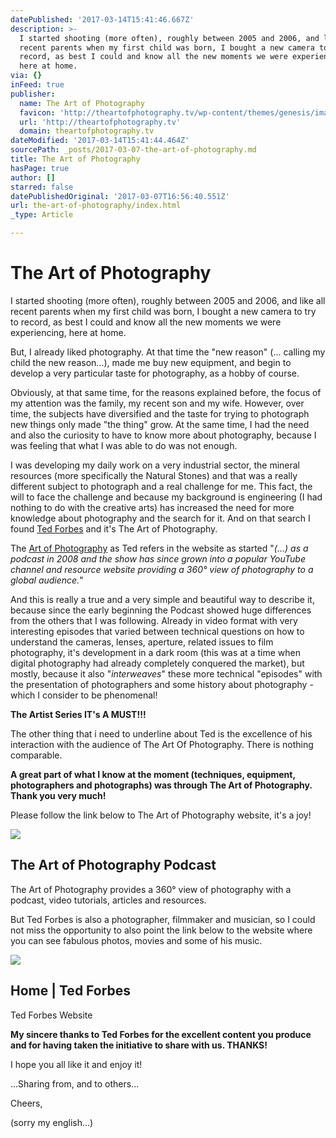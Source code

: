 ```yaml
---
datePublished: '2017-03-14T15:41:46.667Z'
description: >-
  I started shooting (more often), roughly between 2005 and 2006, and like all
  recent parents when my first child was born, I bought a new camera to try to
  record, as best I could and know all the new moments we were experiencing,
  here at home.
via: {}
inFeed: true
publisher:
  name: The Art of Photography
  favicon: 'http://theartofphotography.tv/wp-content/themes/genesis/images/favicon.ico'
  url: 'http://theartofphotography.tv'
  domain: theartofphotography.tv
dateModified: '2017-03-14T15:41:44.464Z'
sourcePath: _posts/2017-03-07-the-art-of-photography.md
title: The Art of Photography
hasPage: true
author: []
starred: false
datePublishedOriginal: '2017-03-07T16:56:40.551Z'
url: the-art-of-photography/index.html
_type: Article

---
```

# The Art of Photography

I started shooting (more often), roughly between 2005 and 2006, and like all recent parents when my first child was born, I bought a new camera to try to record, as best I could and know all the new moments we were experiencing, here at home.

But, I already liked photography. At that time the "new reason" (... calling my child the new reason...), made me buy new equipment, and begin to develop a very particular taste for photography, as a hobby of course.

Obviously, at that same time, for the reasons explained before, the focus of my attention was the family, my recent son and my wife. However, over time, the subjects have diversified and the taste for trying to photograph new things only made "the thing" grow. At the same time, I had the need and also the curiosity to have to know more about photography, because I was feeling that what I was able to do was not enough.

I was developing my daily work on a very industrial sector, the mineral resources (more specifically the Natural Stones) and that was a really different subject to photograph and a real challenge for me. This fact, the will to face the challenge and because my background is engineering (I had nothing to do with the creative arts) has increased the need for more knowledge about photography and the search for it. And on that search I found [Ted Forbes][0] and it's The Art of Photography.

The [Art of Photography][1] as Ted refers in the website as started "_(...) as a podcast in 2008 and the show has since grown into a popular YouTube channel and resource website providing a 360° view of photography to a global audience._"

And this is really a true and a very simple and beautiful way to describe it, because since the early beginning the Podcast showed huge differences from the others that I was following. Already in video format with very interesting episodes that varied between technical questions on how to understand the cameras, lenses, aperture, related issues to film photography, it's development in a dark room (this was at a time when digital photography had already completely conquered the market), but mostly, because it also "_interweaves_" these more technical "episodes" with the presentation of photographers and some history about photography - which I consider to be phenomenal!

**The Artist Series IT's A MUST!!!**

The other thing that i need to underline about Ted is the excellence of his interaction with the audience of The Art Of Photography. There is nothing comparable.

**A great part of what I know at the moment (techniques, equipment, photographers and photographs) was through The Art of Photography. Thank you very much!**

Please follow the link below to The Art of Photography website, it's a joy!

<article style=""><img src="https://s3-us-west-2.amazonaws.com/the-grid-img/p/d943e8b3d4e560038a6adc7a7c073394e5ae1ba4.jpg" /><h1>The Art of Photography Podcast</h1><p>The Art of Photography provides a 360° view of photography with a podcast, video tutorials, articles and resources.</p></article>

But Ted Forbes is also a photographer, filmmaker and musician, so I could not miss the opportunity to also point the link below to the website where you can see fabulous photos, movies and some of his music.

<article style=""><img src="https://s3-us-west-2.amazonaws.com/the-grid-img/p/4e0af01d946b417257379010599cdc12f0bdd4b2.jpg" /><h1>Home | Ted Forbes</h1><p>Ted Forbes Website</p></article>

**My sincere thanks to Ted Forbes for the excellent content you produce and for having taken the initiative to share with us. THANKS!**

I hope you all like it and enjoy it!

...Sharing from, and to others...

Cheers,

(sorry my english...)

[0]: http://tedforbes.com/
[1]: http://theartofphotography.tv/